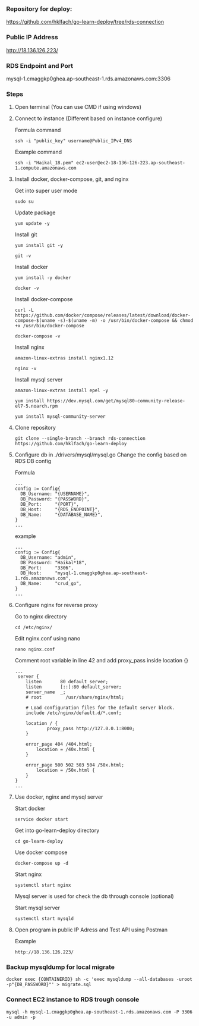 ### Repository for deploy:
https://github.com/hklfach/go-learn-deploy/tree/rds-connection

### Public IP Address
http://18.136.126.223/

### RDS Endpoint and Port
mysql-1.cmaggkp0ghea.ap-southeast-1.rds.amazonaws.com:3306

### Steps
1. Open terminal (You can use CMD if using windows)

2. Connect to instance (Different based on instance configure)

    Formula command
    ```
    ssh -i "public_key" username@Public_IPv4_DNS
    ```

    Example command
    ```
    ssh -i "Haikal_18.pem" ec2-user@ec2-18-136-126-223.ap-southeast-1.compute.amazonaws.com
    ```

3. Install docker, docker-compose, git, and nginx

    Get into super user mode
    ```
    sudo su
    ```

    Update package
    ```
    yum update -y
    ```

    Install git
    ```
    yum install git -y
    ```
    ```
    git -v
    ```

    Install docker
    ```
    yum install -y docker
    ```
    ```
    docker -v
    ```

    Install docker-compose
    ```
    curl -L https://github.com/docker/compose/releases/latest/download/docker-compose-$(uname -s)-$(uname -m) -o /usr/bin/docker-compose && chmod +x /usr/bin/docker-compose
    ```
    ```
    docker-compose -v
    ```

    Install nginx
    ```
    amazon-linux-extras install nginx1.12
    ```
    ```
    nginx -v
    ```

    Install mysql server
    ```
    amazon-linux-extras install epel -y 
    ```
    ```
    yum install https://dev.mysql.com/get/mysql80-community-release-el7-5.noarch.rpm 
    ```
    ```
    yum install mysql-community-server
    ```

4. Clone repository
    ```
    git clone --single-branch --branch rds-connection https://github.com/hklfach/go-learn-deploy
    ```

5. Configure db in ./drivers/mysql/mysql.go
    Change the config based on RDS DB config

    Formula
    ```
    ...
    config := Config{
	  DB_Username: "{USERNAME}",
	  DB_Password: "{PASSWORD}",
	  DB_Port:     "{PORT}",
	  DB_Host:     "{RDS_ENDPOINT}",
	  DB_Name:     "{DATABASE_NAME}",
	}
    ...
    ```
    example
    ```
    ...
    config := Config{
	  DB_Username: "admin",
	  DB_Password: "Haikal*18",
	  DB_Port:     "3306",
	  DB_Host:     "mysql-1.cmaggkp0ghea.ap-southeast-1.rds.amazonaws.com",
	  DB_Name:     "crud_go",
	}
    ...
    ```

6. Configure nginx for reverse proxy

    Go to nginx directory
    ```
    cd /etc/nginx/
    ```

    Edit nginx.conf using nano
    ```
    nano nginx.conf
    ```

    Comment root variable in line 42 and add proxy_pass inside location {}
    ```
    ...
     server {
        listen       80 default_server;
        listen       [::]:80 default_server;
        server_name  _;
        # root         /usr/share/nginx/html;

        # Load configuration files for the default server block.
        include /etc/nginx/default.d/*.conf;

        location / {
                proxy_pass http://127.0.0.1:8000;
        }

        error_page 404 /404.html;
            location = /40x.html {
        }

        error_page 500 502 503 504 /50x.html;
            location = /50x.html {
        }
    }
    ...
    ```

7. Use docker, nginx and mysql server

    Start docker
    ```
    service docker start
    ```

    Get into go-learn-deploy directory
    ```
    cd go-learn-deploy
    ```

    Use docker compose
    ```
    docker-compose up -d
    ```

    Start nginx
    ```
    systemctl start nginx
    ```

    Mysql server is used for check the db through console (optional)

    Start mysql server
    ```
    systemctl start mysqld
    ```

8. Open program in public IP Adress and Test API using Postman

    Example
    ```
    http://18.136.126.223/
    ```
### Backup mysqldump for local migrate

    docker exec {CONTAINERID} sh -c 'exec mysqldump --all-databases -uroot -p"{DB_PASSWORD}"' > migrate.sql

### Connect EC2 instance to RDS trough console
    
    mysql -h mysql-1.cmaggkp0ghea.ap-southeast-1.rds.amazonaws.com -P 3306 -u admin -p
